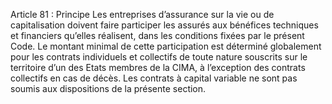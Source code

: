 Article 81 : Principe
Les entreprises d’assurance sur la vie ou de capitalisation doivent faire participer les assurés aux bénéfices techniques et financiers qu’elles réalisent, dans les conditions fixées par le présent Code.
Le montant minimal de cette participation est déterminé globalement pour les contrats individuels et collectifs de toute nature souscrits sur le territoire d’un des Etats membres de la CIMA, à l’exception des contrats collectifs en cas de décès.
Les contrats à capital variable ne sont pas soumis aux dispositions de la présente section.